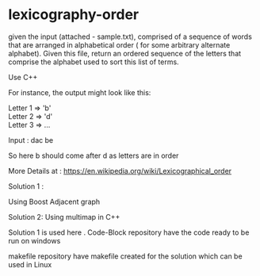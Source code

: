 # lexicography-order
 given the input (attached - sample.txt), comprised of a sequence of words that are arranged 
 in alphabetical order ( for some arbitrary alternate alphabet). Given this file,
 return an ordered sequence of the letters that comprise the alphabet used to sort this list of terms.  
 
 Use C++
 
 For instance, the output might look like this: 
 
 Letter 1 => 'b'  
 Letter 2 => 'd'  
 Letter 3 => ...
 
 
 Input : 
 dac
 be
 
 So here b should come after d as letters are in order 
 
 
 More Details at :  https://en.wikipedia.org/wiki/Lexicographical_order
 
 Solution 1 :
 
 Using Boost Adjacent graph
 
 Solution 2:
 Using multimap in C++


Solution 1 is used here .
Code-Block  repository have the code ready to be run on windows

makefile repository have makefile created for the solution which can be used in Linux
